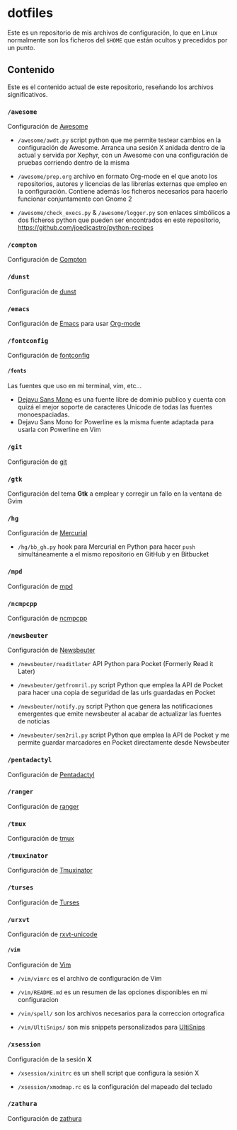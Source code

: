 # dotfiles

Este es un repositorio de mis archivos de configuración, lo que en Linux
normalmente son los ficheros del `$HOME` que están ocultos y precedidos por un
punto.

## Contenido

Este es el contenido actual de este repositorio, reseñando los archivos
significativos.

### `/awesome`

Configuración de [Awesome](http://awesome.naquadah.org/)

+ `/awesome/awdt.py` script python que me permite testear cambios en la
  configuración de Awesome. Arranca una sesión X anidada dentro de la actual y
  servida por Xephyr, con un Awesome con una configuración de pruebas corriendo
  dentro de la misma

+ `/awesome/prep.org` archivo en formato Org-mode en el que anoto los
  repositorios, autores y licencias de las librerías externas que empleo en la
  configuración. Contiene además los ficheros necesarios para hacerlo funcionar
  conjuntamente con Gnome 2

+ `/awesome/check_execs.py` & `/awesome/logger.py` son enlaces simbólicos a dos
  ficheros python que pueden ser encontrados en este repositorio,
  <https://github.com/joedicastro/python-recipes>

### `/compton`

Configuración de [Compton](https://github.com/chjj/compton)

### `/dunst`

Configuración de [dunst](https://github.com/knopwob/dunst)

### `/emacs`

Configuración de [Emacs](http://www.gnu.org/software/emacs/) para usar
[Org-mode](http://orgmode.org/)

### `/fontconfig`

Configuración de [fontconfig](http://www.freedesktop.org/wiki/Software/fontconfig)

#### `/fonts`

Las fuentes que uso en mi terminal, vim, etc...

 - [Dejavu Sans Mono](http://dejavu-fonts.org) es una fuente libre de dominio
   publico y cuenta con quizá el mejor soporte de caracteres Unicode de todas
   las fuentes monoespaciadas.
 - Dejavu Sans Mono for Powerline es la misma fuente adaptada para usarla con
   Powerline en Vim

### `/git`

Configuración de [git](http://git-scm.com/)

### `/gtk`

Configuración del tema __Gtk__ a emplear y corregir un fallo en la ventana de
Gvim

### `/hg`

Configuración de [Mercurial](http://mercurial.selenic.com/)

+ `/hg/bb_gh.py` hook para Mercurial en Python para hacer `push` simultáneamente
  a el mismo repositorio en GitHub y en Bitbucket

### `/mpd`

Configuración de [mpd](http://mpd.wikia.com/wiki/Music_Player_Daemon_Wiki)

### `/ncmpcpp`

Configuración de [ncmpcpp](http://ncmpcpp.rybczak.net/)

### `/newsbeuter`

Configuración de [Newsbeuter](http://newsbeuter.org/)

+ `/newsbeuter/readitlater` API Python para Pocket (Formerly Read it Later)

+ `/newsbeuter/getfromril.py` script Python que emplea la API de Pocket para
   hacer una copia de seguridad de las urls guardadas en Pocket

+ `/newsbeuter/notify.py` script Python que genera las notificaciones emergentes
  que emite newsbeuter al acabar de actualizar las fuentes de noticias

+ `/newsbeuter/sen2ril.py` script Python que emplea la API de Pocket y me
  permite guardar marcadores en Pocket directamente desde Newsbeuter

### `/pentadactyl`

Configuración de [Pentadactyl](http://5digits.org/pentadactyl/)

### `/ranger`

Configuración de [ranger](http://ranger.nongnu.org/)

### `/tmux`

Configuración de [tmux](http://tmux.sourceforge.net/)

### `/tmuxinator`

Configuración de [Tmuxinator](https://github.com/aziz/tmuxinator)

### `/turses`

Configuración de [Turses](https://github.com/alejandrogomez/turses)

### `/urxvt`

Configuración de [rxvt-unicode](http://software.schmorp.de/pkg/rxvt-unicode.html)

#### `/vim`

Configuración de [Vim](http://www.vim.org)

+ `/vim/vimrc` es el archivo de configuración de Vim
+ `/vim/README.md` es un resumen de las opciones disponibles en mi configuracion
+ `/vim/spell/` son los archivos necesarios para la correccion ortografica
+ `/vim/UltiSnips/` son mis snippets personalizados para [UltiSnips][ulsns]

  [ulsns]: https://github.com/SirVer/ultisnips

### `/xsession`

Configuración de la sesión __X__

+ `/xsession/xinitrc` es un shell script que configura la sesión X

+ `/xsession/xmodmap.rc` es la configuración del mapeado del teclado

### `/zathura`

Configuración de [zathura](http://pwmt.org/projects/zathura/)
